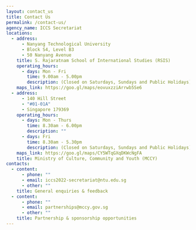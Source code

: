```yaml
---
layout: contact_us
title: Contact Us
permalink: /contact-us/
agency_name: ICCS Secretariat
locations:
  - address:
      - Nanyang Technological University
      - Block S4, Level B3
      - 50 Nanyang Avenue
    title: S. Rajaratnam School of International Studies (RSIS)
    operating_hours:
      - days: Mon - Fri
        time: 9.00am - 5.00pm
        description: (Closed on Saturdays, Sundays and Public Holidays)
    maps_link: https://goo.gl/maps/eovuxzziArrwb5Se6
  - address:
      - 140 Hill Street
      - "#01-01A"
      - Singapore 179369
    operating_hours:
      - days: Mon - Thurs
        time: 8.30am - 6.00pm
        description: ""
      - days: Fri
        time: 8.30am - 5.30pm
        description: (Closed on Saturdays, Sundays and Public Holidays)
    maps_link: https://goo.gl/maps/CY5WTqGXqDKWcNgFA
    title: Ministry of Culture, Community and Youth (MCCY)
contacts:
  - content:
      - phone: ""
      - email: iccs2022-secretariat@ntu.edu.sg
      - other: ""
    title: General enquiries & feedback
  - content:
      - phone: ""
      - email: partnerships@mccy.gov.sg
      - other: ""
    title: Partnership & sponsorship opportunities
---
```

